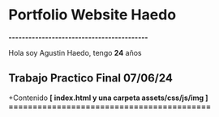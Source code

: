 <h1> Portfolio Website Haedo </h1>
<b>------------------------------------------</b>
<p>Hola soy Agustin Haedo, tengo <b>24</b> años </p>
<h2>Trabajo Practico Final 07/06/24</h2>
+Contenido <b>[ index.html y una carpeta assets/css/js/img ]</b>
<b>==========================================</b>
